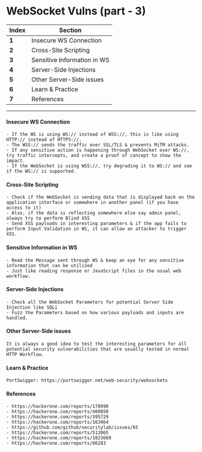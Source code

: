 #  WebSocket Vulns (part - 3)

Index | Section
--- | ---
**1** | Insecure WS Connection
**2** | Cross-Site Scripting
**3** | Sensitive Information in WS
**4** | Server-Side Injections
**5** | Other Server-Side issues
**6** | Learn & Practice
**7** | References
___
#### Insecure WS Connection
```
- If the WS is using WS:// instead of WSS://, this is like using HTTP:// instead of HTTPS://. 
- The WSS:// sends the traffic over SSL/TLS & prevents MiTM attacks.
- If any sensitive action is happening through WebSocket over WS://, try traffic intercepts, and create a proof of concept to show the impact.
- If the WebSocket is using WSS://, try degrading it to WS:// and see if the WS:// is supported.
```
#### Cross-Site Scripting
```
- Check if the WebSocket is sending data that is displayed back on the application interface or somewhere in another panel (if you have access to it)
- Also, if the data is reflecting somewhere else say admin panel, always try to perform Blind XSS
- Send XSS payloads in interesting parameters & if the app fails to perform Input Validation in WS, it can allow an attacker to trigger XSS.
```
#### Sensitive Information in WS
```
- Read the Message sent through WS & keep an eye for any sensitive information that can be utilized
- Just like reading response or JavaScript files in the usual web workflow. 
```
#### Server-Side Injections
```
- Check all the WebSocket Parameters for potential Server Side Injection like SQLi 
- Fuzz the Parameters based on how various payloads and inputs are handled.
```
#### Other Server-Side issues
```
It is always a good idea to test the interesting parameters for all potential security vulnerabilities that are usually tested in normal HTTP Workflow.
```
#### Learn & Practice
```
PortSwigger: https://portswigger.net/web-security/websockets
```
#### References
```
- https://hackerone.com/reports/178990
- https://hackerone.com/reports/409850
- https://hackerone.com/reports/395729
- https://hackerone.com/reports/163464
- https://github.com/github/securitylab/issues/65
- https://hackerone.com/reports/512065
- https://hackerone.com/reports/1023669
- https://hackerone.com/reports/86283
```
